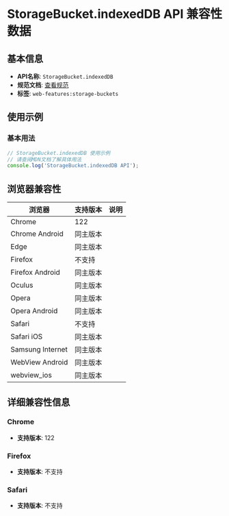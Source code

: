 # StorageBucket.indexedDB API 兼容性数据

## 基本信息

- **API名称**: `StorageBucket.indexedDB`
- **规范文档**: [查看规范](https://wicg.github.io/storage-buckets/#dom-storagebucket-indexeddb)
- **标签**: `web-features:storage-buckets`

## 使用示例

### 基本用法

```javascript
// StorageBucket.indexedDB 使用示例
// 请查阅MDN文档了解具体用法
console.log('StorageBucket.indexedDB API');
```

## 浏览器兼容性

| 浏览器 | 支持版本 | 说明 |
|--------|----------|------|
| Chrome | 122 |  |
| Chrome Android | 同主版本 |  |
| Edge | 同主版本 |  |
| Firefox | 不支持 |  |
| Firefox Android | 同主版本 |  |
| Oculus | 同主版本 |  |
| Opera | 同主版本 |  |
| Opera Android | 同主版本 |  |
| Safari | 不支持 |  |
| Safari iOS | 同主版本 |  |
| Samsung Internet | 同主版本 |  |
| WebView Android | 同主版本 |  |
| webview_ios | 同主版本 |  |

## 详细兼容性信息

### Chrome

- **支持版本**: 122

### Firefox

- **支持版本**: 不支持

### Safari

- **支持版本**: 不支持

